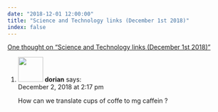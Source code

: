 ```yaml
---
date: "2018-12-01 12:00:00"
title: "Science and Technology links (December 1st 2018)"
index: false
---
```


[One thought on &ldquo;Science and Technology links (December 1st 2018)&rdquo;](/lemire/blog/2018/12-01-science-and-technology-links-december-1st-2018)

<ol class="comment-list">
<li id="comment-369864" class="comment even thread-even depth-1">
<div class="comment-author vcard">
<img alt src="https://secure.gravatar.com/avatar/f34b36e5ad86d34c0d87727aede8dc94?s=56&#038;d=mm&#038;r=g" srcset="https://secure.gravatar.com/avatar/f34b36e5ad86d34c0d87727aede8dc94?s=112&#038;d=mm&#038;r=g 2x" class="avatar avatar-56 photo" height="56" width="56" decoding="async" /> <b class="fn">dorian</b> <span class="says">says:</span> </div>
<div class="comment-metadata"><time datetime="2018-12-02T14:17:56+00:00">December 2, 2018 at 2:17 pm</time></a> </div>
<div class="comment-content">
<p>How can we translate cups of coffe to mg caffein ?</p>
</div>
</li>
</ol>
